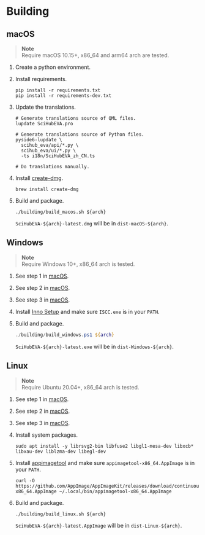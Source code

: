 # Building

## macOS

> **Note**  
> Require macOS 10.15+, x86_64 and arm64 arch are tested.

1. Create a python environment.
2. Install requirements.

   ```shell
   pip install -r requirements.txt
   pip install -r requirements-dev.txt
   ```

3. Update the translations.

   ```shell
   # Generate translations source of QML files.
   lupdate SciHubEVA.pro

   # Generate translations source of Python files.
   pyside6-lupdate \
     scihub_eva/api/*.py \
     scihub_eva/ui/*.py \
     -ts i18n/SciHubEVA_zh_CN.ts

   # Do translations manually.
   ```

4. Install [create-dmg](https://github.com/create-dmg/create-dmg).

   ```shell
   brew install create-dmg
   ```

5. Build and package.

   ```shell
   ./building/build_macos.sh ${arch}
   ```

   `SciHubEVA-${arch}-latest.dmg` will be in `dist-macOS-${arch}`.

## Windows

> **Note**  
> Require Windows 10+, x86_64 arch is tested.

1. See step 1 in [macOS](#macos).
2. See step 2 in [macOS](#macos).
3. See step 3 in [macOS](#macos).
4. Install [Inno Setup](https://jrsoftware.org/isinfo.php) and make sure `ISCC.exe` is in your `PATH`.
5. Build and package.

   ```powershell
   ./building/build_windows.ps1 ${arch}
   ```

   `SciHubEVA-${arch}-latest.exe` will be in `dist-Windows-${arch}`.

## Linux

> **Note**  
> Require Ubuntu 20.04+, x86_64 arch is tested.

1. See step 1 in [macOS](#macos).
2. See step 2 in [macOS](#macos).
3. See step 3 in [macOS](#macos).
4. Install system packages.

   ```shell
   sudo apt install -y librsvg2-bin libfuse2 libgl1-mesa-dev libxcb* libxau-dev liblzma-dev libegl-dev
   ```

5. Install [appimagetool](https://appimage.github.io/appimagetool/) and make sure `appimagetool-x86_64.AppImage` is in your `PATH`.

   ```shell
   curl -O https://github.com/AppImage/AppImageKit/releases/download/continuous/appimagetool-x86_64.AppImage ~/.local/bin/appimagetool-x86_64.AppImage
   ```

6. Build and package.

    ```shell
    ./building/build_linux.sh ${arch}
    ```

   `SciHubEVA-${arch}-latest.AppImage` will be in `dist-Linux-${arch}`.
